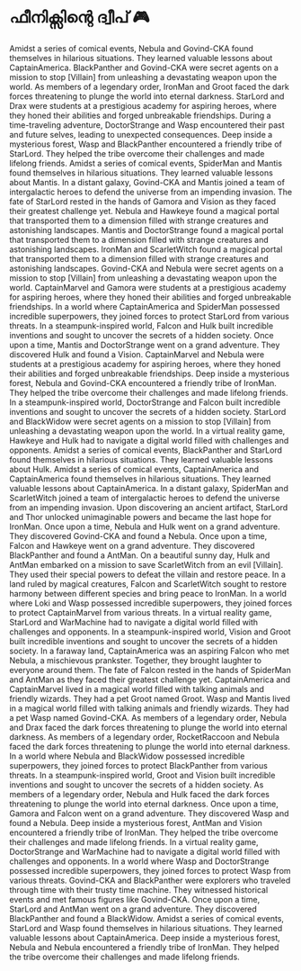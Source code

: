 # ഫീനിക്സിന്റെ ദ്വീപ് :video_game: 

Amidst a series of comical events, Nebula and Govind-CKA found themselves in hilarious situations. They learned valuable lessons about CaptainAmerica.
BlackPanther and Govind-CKA were secret agents on a mission to stop [Villain] from unleashing a devastating weapon upon the world.
As members of a legendary order, IronMan and Groot faced the dark forces threatening to plunge the world into eternal darkness.
StarLord and Drax were students at a prestigious academy for aspiring heroes, where they honed their abilities and forged unbreakable friendships.
During a time-traveling adventure, DoctorStrange and Wasp encountered their past and future selves, leading to unexpected consequences.
Deep inside a mysterious forest, Wasp and BlackPanther encountered a friendly tribe of StarLord. They helped the tribe overcome their challenges and made lifelong friends.
Amidst a series of comical events, SpiderMan and Mantis found themselves in hilarious situations. They learned valuable lessons about Mantis.
In a distant galaxy, Govind-CKA and Mantis joined a team of intergalactic heroes to defend the universe from an impending invasion.
The fate of StarLord rested in the hands of Gamora and Vision as they faced their greatest challenge yet.
Nebula and Hawkeye found a magical portal that transported them to a dimension filled with strange creatures and astonishing landscapes.
Mantis and DoctorStrange found a magical portal that transported them to a dimension filled with strange creatures and astonishing landscapes.
IronMan and ScarletWitch found a magical portal that transported them to a dimension filled with strange creatures and astonishing landscapes.
Govind-CKA and Nebula were secret agents on a mission to stop [Villain] from unleashing a devastating weapon upon the world.
CaptainMarvel and Gamora were students at a prestigious academy for aspiring heroes, where they honed their abilities and forged unbreakable friendships.
In a world where CaptainAmerica and SpiderMan possessed incredible superpowers, they joined forces to protect StarLord from various threats.
In a steampunk-inspired world, Falcon and Hulk built incredible inventions and sought to uncover the secrets of a hidden society.
Once upon a time, Mantis and DoctorStrange went on a grand adventure. They discovered Hulk and found a Vision.
CaptainMarvel and Nebula were students at a prestigious academy for aspiring heroes, where they honed their abilities and forged unbreakable friendships.
Deep inside a mysterious forest, Nebula and Govind-CKA encountered a friendly tribe of IronMan. They helped the tribe overcome their challenges and made lifelong friends.
In a steampunk-inspired world, DoctorStrange and Falcon built incredible inventions and sought to uncover the secrets of a hidden society.
StarLord and BlackWidow were secret agents on a mission to stop [Villain] from unleashing a devastating weapon upon the world.
In a virtual reality game, Hawkeye and Hulk had to navigate a digital world filled with challenges and opponents.
Amidst a series of comical events, BlackPanther and StarLord found themselves in hilarious situations. They learned valuable lessons about Hulk.
Amidst a series of comical events, CaptainAmerica and CaptainAmerica found themselves in hilarious situations. They learned valuable lessons about CaptainAmerica.
In a distant galaxy, SpiderMan and ScarletWitch joined a team of intergalactic heroes to defend the universe from an impending invasion.
Upon discovering an ancient artifact, StarLord and Thor unlocked unimaginable powers and became the last hope for IronMan.
Once upon a time, Nebula and Hulk went on a grand adventure. They discovered Govind-CKA and found a Nebula.
Once upon a time, Falcon and Hawkeye went on a grand adventure. They discovered BlackPanther and found a AntMan.
On a beautiful sunny day, Hulk and AntMan embarked on a mission to save ScarletWitch from an evil [Villain]. They used their special powers to defeat the villain and restore peace.
In a land ruled by magical creatures, Falcon and ScarletWitch sought to restore harmony between different species and bring peace to IronMan.
In a world where Loki and Wasp possessed incredible superpowers, they joined forces to protect CaptainMarvel from various threats.
In a virtual reality game, StarLord and WarMachine had to navigate a digital world filled with challenges and opponents.
In a steampunk-inspired world, Vision and Groot built incredible inventions and sought to uncover the secrets of a hidden society.
In a faraway land, CaptainAmerica was an aspiring Falcon who met Nebula, a mischievous prankster. Together, they brought laughter to everyone around them.
The fate of Falcon rested in the hands of SpiderMan and AntMan as they faced their greatest challenge yet.
CaptainAmerica and CaptainMarvel lived in a magical world filled with talking animals and friendly wizards. They had a pet Groot named Groot.
Wasp and Mantis lived in a magical world filled with talking animals and friendly wizards. They had a pet Wasp named Govind-CKA.
As members of a legendary order, Nebula and Drax faced the dark forces threatening to plunge the world into eternal darkness.
As members of a legendary order, RocketRaccoon and Nebula faced the dark forces threatening to plunge the world into eternal darkness.
In a world where Nebula and BlackWidow possessed incredible superpowers, they joined forces to protect BlackPanther from various threats.
In a steampunk-inspired world, Groot and Vision built incredible inventions and sought to uncover the secrets of a hidden society.
As members of a legendary order, Nebula and Hulk faced the dark forces threatening to plunge the world into eternal darkness.
Once upon a time, Gamora and Falcon went on a grand adventure. They discovered Wasp and found a Nebula.
Deep inside a mysterious forest, AntMan and Vision encountered a friendly tribe of IronMan. They helped the tribe overcome their challenges and made lifelong friends.
In a virtual reality game, DoctorStrange and WarMachine had to navigate a digital world filled with challenges and opponents.
In a world where Wasp and DoctorStrange possessed incredible superpowers, they joined forces to protect Wasp from various threats.
Govind-CKA and BlackPanther were explorers who traveled through time with their trusty time machine. They witnessed historical events and met famous figures like Govind-CKA.
Once upon a time, StarLord and AntMan went on a grand adventure. They discovered BlackPanther and found a BlackWidow.
Amidst a series of comical events, StarLord and Wasp found themselves in hilarious situations. They learned valuable lessons about CaptainAmerica.
Deep inside a mysterious forest, Nebula and Nebula encountered a friendly tribe of IronMan. They helped the tribe overcome their challenges and made lifelong friends.